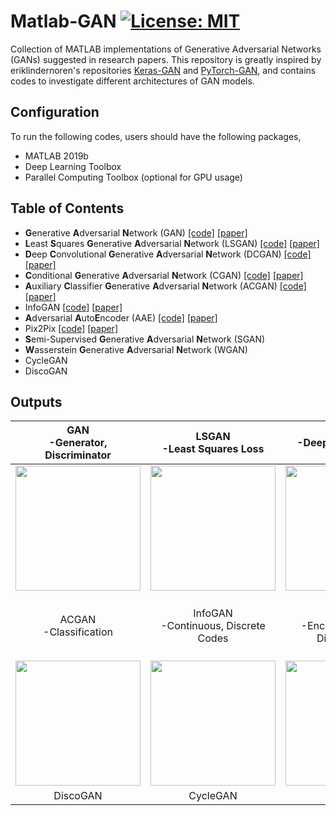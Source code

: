 # Matlab-GAN [![License: MIT](https://img.shields.io/badge/License-MIT-yellow.svg)](https://opensource.org/licenses/MIT)
Collection of MATLAB implementations of Generative Adversarial Networks (GANs) suggested in research papers. This repository is greatly inspired by eriklindernoren's repositories [Keras-GAN](https://github.com/eriklindernoren/Keras-GAN) and [PyTorch-GAN](https://github.com/eriklindernoren/PyTorch-GAN), and contains codes to investigate different architectures of GAN models. 

## Configuration
To run the following codes, users should have the following packages,
- MATLAB 2019b
- Deep Learning Toolbox
- Parallel Computing Toolbox (optional for GPU usage)

## Table of Contents
+ **G**enerative **A**dversarial **N**etwork (GAN) [[code]](https://github.com/zcemycl/Matlab-GAN/blob/master/GAN/GAN.m) [[paper]](https://arxiv.org/abs/1406.2661) 
+ **L**east **S**quares **G**enerative **A**dversarial **N**etwork (LSGAN) [[code]](https://github.com/zcemycl/Matlab-GAN/blob/master/LSGAN/LSGAN.m) [[paper]](https://arxiv.org/abs/1611.04076)
+ **D**eep **C**onvolutional **G**enerative **A**dversarial **N**etwork (DCGAN) [[code]](https://github.com/zcemycl/Matlab-GAN/blob/master/DCGAN/DCGAN.m) [[paper]](https://arxiv.org/abs/1511.06434)
+ **C**onditional **G**enerative **A**dversarial **N**etwork (CGAN) [[code]](https://github.com/zcemycl/Matlab-GAN/blob/master/CGAN/CGAN.m) [[paper]](https://arxiv.org/abs/1611.06430)
+ **A**uxiliary **C**lassifier **G**enerative **A**dversarial **N**etwork (ACGAN) [[code]](https://github.com/zcemycl/Matlab-GAN/blob/master/ACGAN/ACGAN.m) [[paper]](https://arxiv.org/abs/1610.09585)
+ InfoGAN [[code]](https://github.com/zcemycl/Matlab-GAN/blob/master/InfoGAN/InfoGAN.m) [[paper]](https://arxiv.org/abs/1606.03657)
+ **A**dversarial **A**uto**E**ncoder (AAE) [[code]](https://github.com/zcemycl/Matlab-GAN/blob/master/AAE/AAE.m) [[paper]](https://arxiv.org/abs/1511.05644)
+ Pix2Pix [[code]](https://github.com/zcemycl/Matlab-GAN/blob/master/Pix2Pix/PIX2PIX.m) [[paper]](https://arxiv.org/abs/1611.07004)
+ **S**emi-Supervised **G**enerative **A**dversarial **N**etwork (SGAN)
+ **W**asserstein **G**enerative **A**dversarial **N**etwork (WGAN)
+ CycleGAN
+ DiscoGAN

## Outputs
GAN <br>-Generator, Discriminator|  LSGAN <br>-Least Squares Loss | DCGAN <br>-Deep Convolutional Layer | CGAN <br>-Condition Embedding
:-------------------------:|:-------------------------:|:-------------------------:|:-------------------------:
<img src="https://github.com/zcemycl/Matlab-GAN/blob/master/GAN/GANmnist.gif" width="200" > |<img src="https://github.com/zcemycl/Matlab-GAN/blob/master/LSGAN/LSGANresult.jpg" width="200" >|<img src="https://github.com/zcemycl/Matlab-GAN/blob/master/DCGAN/DCGANmnist.gif" width="200" >|<img src="https://github.com/zcemycl/Matlab-GAN/blob/master/CGAN/CGANmnist.gif" width="200" >
ACGAN <br>-Classification|InfoGAN <br>-Continuous, Discrete Codes|AAE <br>-Encoder, Decoder, Discriminator|Pix2Pix <br>-Pair and Segments checking <br>-Decovolution and Skip Connections
<img src="https://github.com/zcemycl/Matlab-GAN/blob/master/ACGAN/ACGANresult.jpg" width="200"> |<img src="https://github.com/zcemycl/Matlab-GAN/blob/master/InfoGAN/InfoGANmnist.gif" width="200" >|<img src="https://github.com/zcemycl/Matlab-GAN/blob/master/AAE/AAEmnist.gif" width="200">|<img src="https://github.com/zcemycl/Matlab-GAN/blob/master/Pix2Pix/p2pfacade.gif" width="200">
DiscoGAN|CycleGAN|SGAN|WGAN
